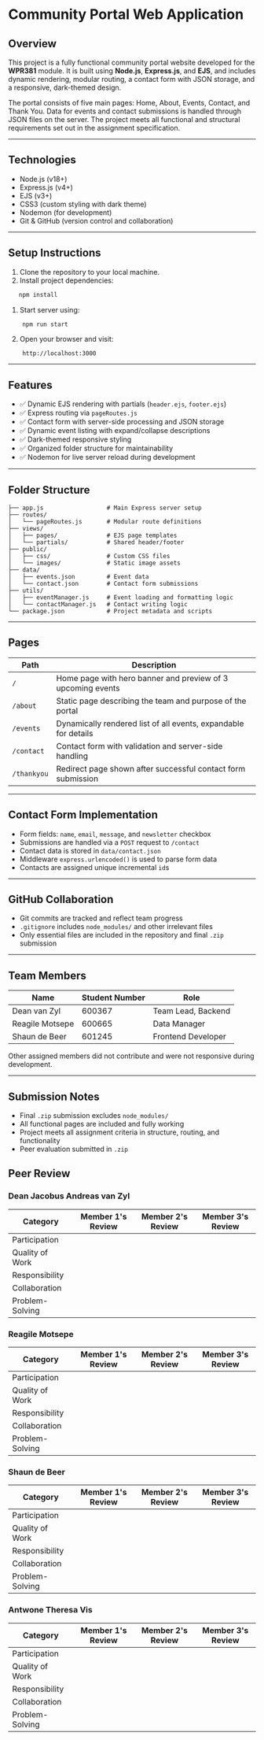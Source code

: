 # Community Portal Web Application

## Overview

This project is a fully functional community portal website developed for the **WPR381** module. It is built using **Node.js**, **Express.js**, and **EJS**, and includes dynamic rendering, modular routing, a contact form with JSON storage, and a responsive, dark-themed design.

The portal consists of five main pages: Home, About, Events, Contact, and Thank You. Data for events and contact submissions is handled through JSON files on the server. The project meets all functional and structural requirements set out in the assignment specification.

---

## Technologies

- Node.js (v18+)
- Express.js (v4+)
- EJS (v3+)
- CSS3 (custom styling with dark theme)
- Nodemon (for development)
- Git & GitHub (version control and collaboration)

---

## Setup Instructions
1. Clone the repository to your local machine.
2. Install project dependencies:
```bash
   npm install
```
1. Start server using:
```bash
    npm run start
```
2. Open your browser and visit:
```
    http://localhost:3000
```


---

## Features
- ✅ Dynamic EJS rendering with partials (`header.ejs`, `footer.ejs`)
- ✅ Express routing via `pageRoutes.js`
- ✅ Contact form with server-side processing and JSON storage
- ✅ Dynamic event listing with expand/collapse descriptions
- ✅ Dark-themed responsive styling
- ✅ Organized folder structure for maintainability
- ✅ Nodemon for live server reload during development

---

## Folder Structure

```
├── app.js                  # Main Express server setup
├── routes/
│   └── pageRoutes.js       # Modular route definitions
├── views/
│   ├── pages/              # EJS page templates
│   └── partials/           # Shared header/footer
├── public/
│   ├── css/                # Custom CSS files
│   └── images/             # Static image assets
├── data/
│   ├── events.json         # Event data
│   └── contact.json        # Contact form submissions
├── utils/
│   ├── eventManager.js     # Event loading and formatting logic
│   └── contactManager.js   # Contact writing logic
└── package.json            # Project metadata and scripts
```

---

## Pages

|Path|Description|
|---|---|
|`/`|Home page with hero banner and preview of 3 upcoming events|
|`/about`|Static page describing the team and purpose of the portal|
|`/events`|Dynamically rendered list of all events, expandable for details|
|`/contact`|Contact form with validation and server-side handling|
|`/thankyou`|Redirect page shown after successful contact form submission|

---

## Contact Form Implementation

- Form fields: `name`, `email`, `message`, and `newsletter` checkbox
- Submissions are handled via a `POST` request to `/contact`
- Contact data is stored in `data/contact.json`
- Middleware `express.urlencoded()` is used to parse form data
- Contacts are assigned unique incremental `id`s

---

## GitHub Collaboration

- Git commits are tracked and reflect team progress
- `.gitignore` includes `node_modules/` and other irrelevant files
- Only essential files are included in the repository and final `.zip` submission

---

## Team Members

|Name|Student Number|Role|
|---|---|---|
|Dean van Zyl|600367|Team Lead, Backend|
|Reagile Motsepe|600665|Data Manager|
|Shaun de Beer|601245|Frontend Developer|
Other assigned members did not contribute and were not responsive during development.

---

## Submission Notes
- Final `.zip` submission excludes `node_modules/`
- All functional pages are included and fully working
- Project meets all assignment criteria in structure, routing, and functionality
- Peer evaluation submitted in `.zip`

## Peer Review
### Dean Jacobus Andreas van Zyl
| Category        | Member 1's Review | Member 2's Review | Member 3's Review |
| --------------- | ----------------- | ----------------- | ----------------- |
| Participation   |                   |                   |                   |
| Quality of Work |                   |                   |                   |
| Responsibility  |                   |                   |                   |
| Collaboration   |                   |                   |                   |
| Problem-Solving |                   |                   |                   |

### Reagile Motsepe
| Category        | Member 1's Review | Member 2's Review | Member 3's Review |
| --------------- | ----------------- | ----------------- | ----------------- |
| Participation   |                   |                   |                   |
| Quality of Work |                   |                   |                   |
| Responsibility  |                   |                   |                   |
| Collaboration   |                   |                   |                   |
| Problem-Solving |                   |                   |                   |

### Shaun de Beer
| Category        | Member 1's Review | Member 2's Review | Member 3's Review |
| --------------- | ----------------- | ----------------- | ----------------- |
| Participation   |                   |                   |                   |
| Quality of Work |                   |                   |                   |
| Responsibility  |                   |                   |                   |
| Collaboration   |                   |                   |                   |
| Problem-Solving |                   |                   |                   |

### Antwone Theresa Vis
| Category        | Member 1's Review | Member 2's Review | Member 3's Review |
| --------------- | ----------------- | ----------------- | ----------------- |
| Participation   |                   |                   |                   |
| Quality of Work |                   |                   |                   |
| Responsibility  |                   |                   |                   |
| Collaboration   |                   |                   |                   |
| Problem-Solving |                   |                   |                   |
